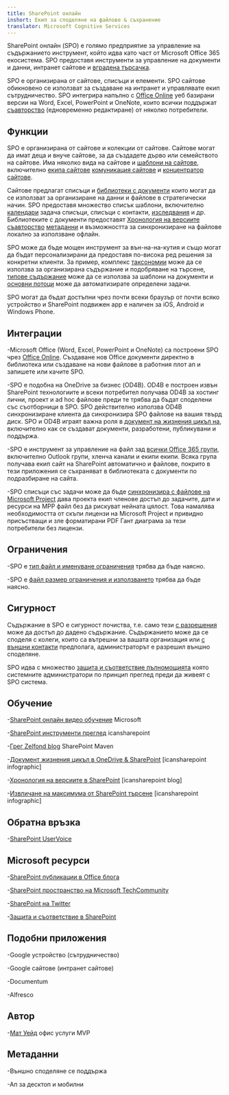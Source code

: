 ```yaml
---
title: SharePoint онлайн
inshort: Екип за споделяне на файлове & съхранение
translator: Microsoft Cognitive Services
---
```



SharePoint онлайн (SPO) е голямо предприятие за управление на съдържанието инструмент, който идва като част от Microsoft Office 365 екосистема. SPO предоставя инструменти за управление на документи и данни, интранет сайтове и [вградена търсачка](http://icsh.pt/HowToSPSearch).

SPO е организирана от сайтове, списъци и елементи. SPO сайтове обикновено се използват за създаване на интранет и управлявате екип сътрудничество. SPO интегрира напълно с [Office Online](https://technet.microsoft.com/en-us/library/word-online-service-description.aspx) уеб базирани версии на Word, Excel, PowerPoint и OneNote, които всички поддържат [съавторство](http://icsh.pt/CoAuthoring) (едновременно редактиране) от няколко потребители.

Функции
---------

SPO е организирана от сайтове и колекции от сайтове. Сайтове могат да имат деца и внуче сайтове, за да създадете дърво или семейството на сайтове. Има няколко вида на сайтове и [шаблони на сайтове](https://support.office.com/en-us/article/Using-templates-to-create-different-kinds-of-SharePoint-sites-449eccec-ff99-4cf3-b62e-dcfee37e8da4), включително [екипа сайтове](https://support.office.com/en-us/article/what-is-a-sharepoint-team-site-75545757-36c3-46a7-beed-0aaa74f0401e) [комуникация сайтове](https://support.office.com/en-us/article/what-is-a-sharepoint-communication-site-94a33429-e580-45c3-a090-5512a8070732) и [концентратор сайтове](https://docs.microsoft.com/en-us/sharepoint/dev/features/hub-site/hub-site-overview).

Сайтове предлагат списъци и [библиотеки с документи](http://icsh.pt/SPDocLibs) които могат да се използват за организиране на данни и файлове в стратегически начин. SPO предоставя множество списък шаблони, включително [календари](https//icsh.pt/SPCalendars) задача списъци, списъци с контакти, [изследвания](http://icsh.pt/SPSurveyIntro) и др. Библиотеките с документи предоставят [Хронология на версиите](http://icsh.pt/VersionHistory) [съавторство](http://icsh.pt/CoAuthoring) [метаданни](http://icsh.pt/MetadataGuide) и възможността за синхронизиране на файлове локално за използване офлайн.

SPO може да бъде мощен инструмент за вън-на-на-кутия и също могат да бъдат персонализирани да предоставя по-висока ред решения за конкретни клиенти. За пример, комплекс [таксономии](http://sharepointmaven.com/2-ways-to-design-sharepoint-taxonomy-for-an-organization/) може да се използва за организирана съдържание и подобряване на търсене, [типове съдържание](https://technet.microsoft.com/en-us/library/cc262735.aspx) може да се използва за шаблони на документи и [основни потоци](http://sharepointmaven.com/4-things-to-do-before-creating-a-workflow-in-sharepoint-and-office-365/) може да автоматизирате определени задачи.

SPO могат да бъдат достъпни чрез почти всеки браузър от почти всяко устройство и SharePoint подвижен app е наличен за iOS, Android и Windows Phone.

Интеграции
---------

-Microsoft Office (Word, Excel, PowerPoint и OneNote) са построени SPO чрез [Office Online](https://technet.microsoft.com/en-us/library/word-online-service-description.aspx). Създаване нов Office документи директно в библиотека или създаване на нови файлове в работния плот ап и запишете или качите SPO.

-SPO е подобна на OneDrive за бизнес (OD4B). OD4B е построен извън SharePoint технологиите и всеки потребител получава OD4B за хостинг лични, проект и ad hoc файлове преди те трябва да бъдат споделени със съотборници в SPO. SPO действително използва OD4B синхронизиране клиента да синхронизира SPO файлове на вашия твърд диск. SPO и OD4B играят важна роля в [документ на жизнения цикъл на](http://icsh.pt/DocCircleOfLife), включително как се създават документи, разработени, публикувани и поддържа.

-SPO е инструмент за управление на файл зад [всички Office 365 групи](http://icsh.pt/O365groups), включително Outlook групи, хленча канали и екипи екипи. Всяка група получава екип сайт на SharePoint автоматично и файлове, покрито в тези приложения се съхраняват в библиотеката с документи по подразбиране на сайта.

-SPO списъци със задачи може да бъде [синхронизира с файлове на Microsoft Project](http://icsh.pt/MPPtoSharePoint) дава проекта екип членове достъп до задачите, дати и ресурси на MPP файл без да рискуват нейната цялост. Това намалява необходимостта от скъпи лицензи на Microsoft Project и привидно присъстващи и зле форматирани PDF Гант диаграма за тези потребители без лицензи.

Ограничения
---------

-SPO е [тип файл и именуване ограничения](http://icsh.pt/SPFileTypeLimits) трябва да бъде наясно.

-SPO е [файл размер ограничения и използването](http://icsh.pt/SPUseLimits) трябва да бъде наясно.

Сигурност
---------

Съдържание в SPO е сигурност почиства, т.е. само тези [с разрешения](http://icsh.pt/PermissionsInSP) може да достъп до дадено съдържание. Съдържанието може да се споделя с колеги, които са вътрешни за вашата организация или [с външни контакти](http://icsh.pt/ExternalSharing) предполага, администраторът е разрешил външно споделяне.

SPO идва с множество [защита и съответствие пълномощията](https://blogs.technet.microsoft.com/wbaer/2017/03/13/security-and-compliance-in-sharepoint-online-and-onedrive-for-business/) която системните администратори по принцип преглед преди да живеят с SPO система.

Обучение
---------

-[SharePoint онлайн видео обучение](https://support.office.com/en-us/article/SharePoint-Online-video-training-cb8ef501-84db-4427-ac77-ec2009fb8e23?ui=en-US&rs=en-US&ad=US) Microsoft

-[SharePoint инструменти преглед](http://icansharepoint.com/tools) icansharepoint

-[Грег Zelfond blog](http://sharepointmaven.com/blog-sharepoint-best-practices/) SharePoint Maven

-[Документ жизнения цикъл в OneDrive & SharePoint](http://icsh.pt/DocCircleOfLife) \[icansharepoint
    infographic\]

-[Хронология на версиите в SharePoint](http://icsh.pt/VersionHistory)
    \[icansharepoint blog\]

-[Извличане на максимума от SharePoint
    търсене](http://icsh.pt/HowToSPSearch) \[icansharepoint infographic\]

Обратна връзка
---------

-[SharePoint UserVoice](https://sharepoint.uservoice.com/)

Microsoft ресурси
---------

-[SharePoint публикации в Office блога](https://blogs.office.com/en-us/sharepoint/)

-[SharePoint пространство на Microsoft TechCommunity](https://techcommunity.microsoft.com/t5/SharePoint/bd-p/SharePoint_General)

-[SharePoint на Twitter](https://twitter.com/sharepoint)

-[Защита и съответствие в SharePoint](https://blogs.technet.microsoft.com/wbaer/2017/03/13/security-and-compliance-in-sharepoint-online-and-onedrive-for-business/)


Подобни приложения
--------------------

-Google устройство (сътрудничество)

-Google сайтове (интранет сайтове)

-Documentum

-Alfresco

Автор
---------

-[Мат Уейд](https://www.linkedin.com/in/thatmattwade/) офис услуги MVP

Метаданни
--------

-Външно споделяне се поддържа

-Ап за десктоп и мобилни

